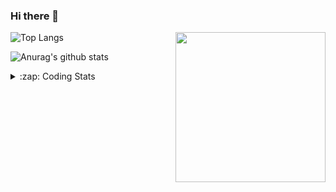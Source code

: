 ### Hi there 👋

<!--
**tao8687/tao8687** is a ✨ _special_ ✨ repository because its `README.md` (this file) appears on your GitHub profile.

Here are some ideas to get you started:

- 🔭 I’m currently working on ...
- 🌱 I’m currently learning ...
- 👯 I’m looking to collaborate on ...
- 🤔 I’m looking for help with ...
- 💬 Ask me about ...
- 📫 How to reach me: ...
- 😄 Pronouns: ...
- ⚡ Fun fact: ...
-->

<img align='right' src="https://media.giphy.com/media/M9gbBd9nbDrOTu1Mqx/giphy.gif" width="240">

  
![Top Langs](https://github-readme-stats.vercel.app/api/top-langs/?username=tao8687&layout=compact&title_color=23238E&text_color=A67D3D)

![Anurag's github stats](https://github-readme-stats.vercel.app/api?username=tao8687&show_icons=true&&text_color=A67D3D&title_color=23238E&show_icons=false&count_private=true&hide=stars)

<details>
  <summary>:zap: Coding Stats</summary>
  <br>
    
<!--START_SECTION:waka-->

```text
From: 07 February 2023 - To: 14 February 2023

Markdown     32 mins         ██████▒░░░░░░░░░░░░░░░░░░   25.11 %
Makefile     32 mins         ██████░░░░░░░░░░░░░░░░░░░   24.64 %
C            27 mins         █████▒░░░░░░░░░░░░░░░░░░░   21.38 %
Bash         13 mins         ██▓░░░░░░░░░░░░░░░░░░░░░░   10.65 %
C++          13 mins         ██▓░░░░░░░░░░░░░░░░░░░░░░   10.22 %
Text         3 mins          ▓░░░░░░░░░░░░░░░░░░░░░░░░   02.94 %
```

<!--END_SECTION:waka-->
</details>

